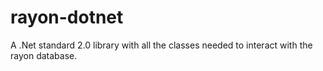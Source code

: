 # rayon-dotnet
A .Net standard 2.0 library with all the classes needed to interact with the rayon database.
